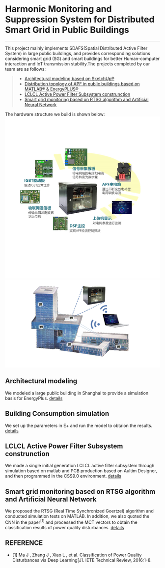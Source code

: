 # Harmonic Monitoring and Suppression System for Distributed Smart Grid in Public Buildings

------

This project mainly implements SDAFS(Spatial Distributed Active Filter System) in large public buildings, and provides corresponding solutions considering  smart grid (SG) and smart buildings for better Human-computer interaction and IoT transmission stability.The projects completed by our team are as follows:

> *  [Architectural modeling based on SketchUp®](https://github.com/Jason-Cooperate/Harmonic-Monitoring-and-Suppression-system-for-Distributed-Smart-Grid-in-Public-Buildings/tree/master/Architectural%20modeling)
> *  [Distribution topology of APF in public buildings based on MATLAB® & EnergyPLUS®](https://github.com/Jason-Cooperate/Harmonic-Monitoring-and-Suppression-system-for-Distributed-Smart-Grid-in-Public-Buildings/tree/master/Building%20Simulation)
> *  [LCLCL Active Power Filter Subsystem construnction](https://github.com/Jason-Cooperate/Harmonic-Monitoring-and-Suppression-system-for-Distributed-Smart-Grid-in-Public-Buildings/tree/master/DAFS)
> *  [Smart grid monitoring based on RTSG algorithm and Artificial Neural Network](https://github.com/Jason-Cooperate/Harmonic-Monitoring-and-Suppression-system-for-Distributed-Smart-Grid-in-Public-Buildings/tree/master/RTSG%20algorithm%20and%20ANN)

The hardware structure we build is shown below:
![APF Hardware](https://github.com/Jason-Cooperate/Harmonic-Monitoring-and-Suppression-system-for-Distributed-Smart-Grid-in-Public-Buildings/blob/master/Picture/总图1.jpg)
![SDAFS Strructure](https://github.com/Jason-Cooperate/Harmonic-Monitoring-and-Suppression-system-for-Distributed-Smart-Grid-in-Public-Buildings/blob/master/Picture/总图2.jpg)

## Architectural modeling
  We modeled a large public building in Shanghai to provide a simulation basis for EnergyPlus.
 [details](https://github.com/Jason-Cooperate/Harmonic-Monitoring-and-Suppression-system-for-Distributed-Smart-Grid-in-Public-Buildings/tree/master/Architectural%20modeling)

## Building Consumption simulation
  We set up the parameters in E+ and run the model to obtaion the results.
 [details](https://github.com/Jason-Cooperate/Harmonic-Monitoring-and-Suppression-system-for-Distributed-Smart-Grid-in-Public-Buildings/tree/master/Building%20Simulation)

## LCLCL Active Power Filter Subsystem construnction
  We made a single initial generation LCLCL active filter subsystem through simulation based on matlab and PCB production based on Aultim Designer, and then programmed in the CSS9.0 environment.
 [details](https://github.com/Jason-Cooperate/Harmonic-Monitoring-and-Suppression-system-for-Distributed-Smart-Grid-in-Public-Buildings/tree/master/DAFS)

## Smart grid monitoring based on RTSG algorithm and Artificial Neural Network
  We proposed the RTSG (Real Time Synchronized Goertzel) algorithm and conducted simulation tests on MATLAB. In addition, we also quoted the CNN in the paper<sup>[1]</sup> and processed the MCT vectors to obtain the classification results of power quality disturbances.
  [details](https://github.com/Jason-Cooperate/Harmonic-Monitoring-and-Suppression-system-for-Distributed-Smart-Grid-in-Public-Buildings/tree/master/RTSG%20algorithm%20and%20ANN)

## REFERENCE

  - [1] Ma J , Zhang J , Xiao L , et al. Classification of Power Quality Disturbances via Deep Learning[J]. IETE Technical Review, 2016:1-8.
